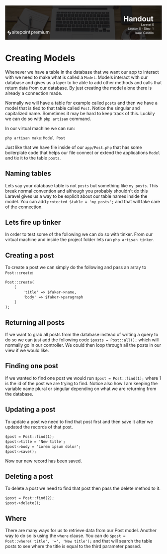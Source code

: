 ![](headings/5.1.png)

# Creating Models

Whenever we have a table in the database that we want our app to interact with we need to make what is called a `Model`. Models interact with our database and gives us a layer to be able to add other methods and calls that return data from our database. By just creating the model alone there is already a connection made.

Normally we will have a table for example called `posts` and then we have a model that is tied to that table called `Post`. Notice the singular and capitalized name. Sometimes it may be hard to keep track of this. Luckily we can do so with `php artisan` command.

In our virtual machine we can run:

```
php artisan make:Model Post
```
Just like that we have file inside of our `app/Post.php` that has some boilerplate code that helps our file connect or extend the applications `Model` and tie it to the table `posts`.

## Naming tables

Lets say your database table is not `posts` but something like `my_posts`. This break normal convention and although you probably shouldn't do this Laravel gives us a way to be explicit about our table names inside the model. You can add `protected $table = 'my_posts';` and that will take care of the connection.

## Lets fire up tinker

In order to test some of the following we can do so with tinker. From our virtual machine and inside the project folder lets run `php artisan tinker`.

## Creating a post

To create a post we can simply do the following and pass an array to `Post::create`:

```
Post::create(
	[
		'title' => $faker->name,
		'body' => $faker->paragraph
	]
);
```

## Returning all posts

If we want to grab all posts from the database instead of writing a query to do so we can just add the following code `$posts = Post::all();` which will normally go in our controller. We could then loop through all the posts in our view if we would like.

## Finding one post

If we wanted to find one post we would run `$post = Post::find(1);` where 1 is the id of the post we are trying to find. Notice also how I am keeping the variable name plural or singular depending on what we are returning from the database.

## Updating a post

To update a post we need to find that post first and then save it after we updated the records of that post.

```
$post = Post::find(1);
$post->title = 'New title';
$post->body = 'Lorem ipsum dolor';
$post->save();
```
Now our new record has been saved.

## Deleting a post

To delete a post we need to find that post then pass the delete method to it.

```
$post = Post::find(2);
$post->delete();
```

## Where

There are many ways for us to retrieve data from our Post model. Another way to do so is using the `where` clause. You can do `$post = Post::where('title', '=', 'New title');` and that will search the table posts to see where the title is equal to the third parameter passed.